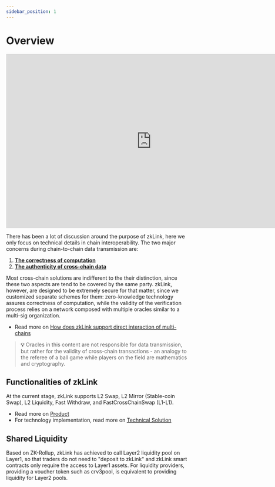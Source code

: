 ```yaml
---
sidebar_position: 1
---
```


# Overview

<iframe src="https://docs.google.com/presentation/d/e/2PACX-1vST5hyEGLObMjMqtCyZbhuW4Uaj08FA_hBcMbcDqKMHNCrwh2QOLRNy26B-fwjB8ymz8KMxOLElYynN/embed?start=true&loop=false&delayms=5000" frameborder="0" width="790" height="473" allowfullscreen="true" mozallowfullscreen="true" webkitallowfullscreen="true"></iframe>

There has been a lot of discussion around the purpose of zkLink, here we only focus on technical details in chain interoperability. The two major concerns during chain-to-chain data transmission are:

  1. **[The correctness of computation](/docs/Technology/About-Security#in-the-computation-process)**
  2. **[The authenticity of cross-chain data](/docs/Technology/About-Security#consensus-attack)**

Most cross-chain solutions are indifferent to the their distinction, since these two aspects are tend to be covered by the same party. zkLink, however, are designed to be extremely secure for that matter, since we customized separate schemes for them: zero-knowledge technology assures correctness of computation, while the validity of the verification process relies on a network composed with multiple oracles similar to a multi-sig organization.

- Read more on [How does zkLink support direct interaction of multi-chains](/docs/Technology/About-Security#how-does-zklink-support-direct-interaction-of-multi-chains)

> **💡** Oracles in this content are not responsible for data transmission, but rather for the validity of cross-chain transactions - an analogy to the referee of a ball game while players on the field are mathematics and cryptography.

## Functionalities of zkLink
At the current stage, zkLink supports L2 Swap, L2 Mirror (Stable-coin Swap), L2 Liquidity, Fast Withdraw, and FastCrossChainSwap (L1-L1).
- Read more on [Product](/docs/Product/Overview)
- For technology implementation, read more on [Technical Solution](/docs/Technology/Technology)

## Shared Liquidity
Based on ZK-Rollup, zkLink has achieved to call Layer2 liquidity pool on Layer1, so that traders do not need to "deposit to zkLink" and zkLink smart contracts only require the access to Layer1 assets. For liquidity providers, providing a voucher token such as crv3pool, is equivalent to providing liquidity for Layer2 pools.
